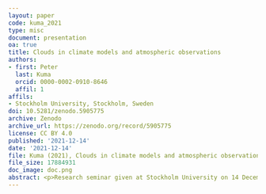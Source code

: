 ```yaml
---
layout: paper
code: kuma_2021
type: misc
document: presentation
oa: true
title: Clouds in climate models and atmospheric observations
authors:
- first: Peter
  last: Kuma
  orcid: 0000-0002-0910-8646
  affil: 1
affils:
- Stockholm University, Stockholm, Sweden
doi: 10.5281/zenodo.5905775
archive: Zenodo
archive_url: https://zenodo.org/record/5905775
license: CC BY 4.0
published: '2021-12-14'
date: '2021-12-14'
file: Kuma (2021), Clouds in climate models and atmospheric observations.pdf
file_size: 17884931
doc_image: doc.png
abstract: <p>Research seminar given at Stockholm University on 14 December 2021.</p>
---
```

